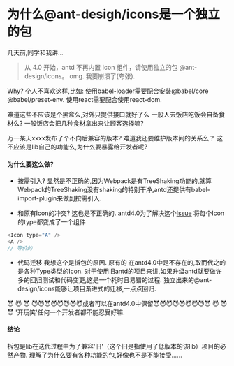 # 为什么@ant-desigh/icons是一个独立的包

几天前,同学和我讲...
>	从 4.0 开始，antd 不再内置 Icon 组件，请使用独立的包 @ant-design/icons。
omg.
我要崩溃了(夸张).

Why?
个人不喜欢这样,比如:
使用babel-loader需要配合安装@babel/core @babel/preset-env.
使用react需要配合使用react-dom.

难道这些不应该是个黑盒么,对外只提供接口就好了么
一般人去饭店吃饭会自备食材么?
一般饭店会把几种食材拿出来让顾客选择嘛?

万一某天xxxx发布了个不向后兼容的版本?	难道我还要维护版本间的关系么？
这不应该是lib自己的功能么,为什么要暴露给开发者呢?

#### 为什么要这么做?
-	按需引入?
显然是不正确的,因为Webpack是有TreeShaking功能的,就算Webpack的TreeShaking没有shaking的特别干净,antd还提供有babel-import-plugin来做到按需引入.

-	和原有Icon的冲突?
这也是不正确的.
antd4.0为了解决这个[Issue](https://github.com/ant-design/ant-design/issues/12011#issuecomment-420038579)
将每个Icon的type都变成了一个组件
```JavaScript
<Icon type="A" />
<A />
// 等价的
```

-	代码迁移
我想这个是拆包的原因.
原有的<Icon /> 在antd4.0中是不存在的,取而代之的是各种Type类型的Icon.
对于使用旧antd的项目来讲,如果升级antd就要做许多的回归测试和代码变更,这是一个耗时且易错的过程.
独立出来的@ant-design/icons能够让项目渐进式的迁移,一点点回归.

😈
😈
😈
😈😈😈😈😈😈😈😈或者可以在antd4.0中保留<Icon />😈😈😈😈😈😈😈😈😈
😈
😈
😈
'开玩笑'任何一个开发者都不能忍受好嘛.

#### 结论
拆包是lib在迭代过程中为了兼容'旧'（这个旧是指使用了低版本的该lib）项目的必然产物.
理解了为什么要有各种功能的包,好像也不是不能接受......


